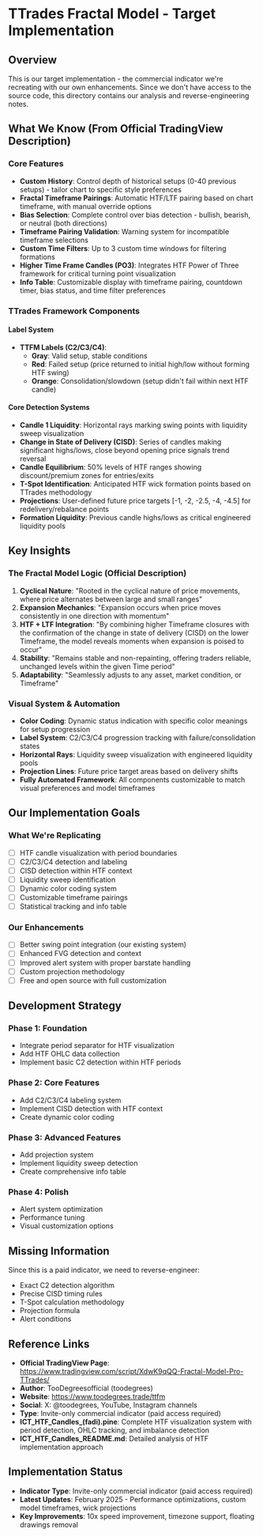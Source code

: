 # TTrades Fractal Model - Target Implementation

## Overview
This is our target implementation - the commercial indicator we're recreating with our own enhancements. Since we don't have access to the source code, this directory contains our analysis and reverse-engineering notes.

## What We Know (From Official TradingView Description)

### Core Features
- **Custom History**: Control depth of historical setups (0-40 previous setups) - tailor chart to specific style preferences
- **Fractal Timeframe Pairings**: Automatic HTF/LTF pairing based on chart timeframe, with manual override options
- **Bias Selection**: Complete control over bias detection - bullish, bearish, or neutral (both directions)
- **Timeframe Pairing Validation**: Warning system for incompatible timeframe selections
- **Custom Time Filters**: Up to 3 custom time windows for filtering formations
- **Higher Time Frame Candles (PO3)**: Integrates HTF Power of Three framework for critical turning point visualization
- **Info Table**: Customizable display with timeframe pairing, countdown timer, bias status, and time filter preferences

### TTrades Framework Components

#### Label System
- **TTFM Labels (C2/C3/C4)**: 
  - **Gray**: Valid setup, stable conditions
  - **Red**: Failed setup (price returned to initial high/low without forming HTF swing)
  - **Orange**: Consolidation/slowdown (setup didn't fail within next HTF candle)

#### Core Detection Systems
- **Candle 1 Liquidity**: Horizontal rays marking swing points with liquidity sweep visualization
- **Change in State of Delivery (CISD)**: Series of candles making significant highs/lows, close beyond opening price signals trend reversal
- **Candle Equilibrium**: 50% levels of HTF ranges showing discount/premium zones for entries/exits
- **T-Spot Identification**: Anticipated HTF wick formation points based on TTrades methodology
- **Projections**: User-defined future price targets [-1, -2, -2.5, -4, -4.5] for redelivery/rebalance points
- **Formation Liquidity**: Previous candle highs/lows as critical engineered liquidity pools

## Key Insights

### The Fractal Model Logic (Official Description)
1. **Cyclical Nature**: "Rooted in the cyclical nature of price movements, where price alternates between large and small ranges"
2. **Expansion Mechanics**: "Expansion occurs when price moves consistently in one direction with momentum"
3. **HTF + LTF Integration**: "By combining higher Timeframe closures with the confirmation of the change in state of delivery (CISD) on the lower Timeframe, the model reveals moments when expansion is poised to occur"
4. **Stability**: "Remains stable and non-repainting, offering traders reliable, unchanged levels within the given Time period"
5. **Adaptability**: "Seamlessly adjusts to any asset, market condition, or Timeframe"

### Visual System & Automation
- **Color Coding**: Dynamic status indication with specific color meanings for setup progression
- **Label System**: C2/C3/C4 progression tracking with failure/consolidation states
- **Horizontal Rays**: Liquidity sweep visualization with engineered liquidity pools
- **Projection Lines**: Future price target areas based on delivery shifts
- **Fully Automated Framework**: All components customizable to match visual preferences and model timeframes

## Our Implementation Goals

### What We're Replicating
- [ ] HTF candle visualization with period boundaries
- [ ] C2/C3/C4 detection and labeling
- [ ] CISD detection within HTF context
- [ ] Liquidity sweep identification
- [ ] Dynamic color coding system
- [ ] Customizable timeframe pairings
- [ ] Statistical tracking and info table

### Our Enhancements
- [ ] Better swing point integration (our existing system)
- [ ] Enhanced FVG detection and context
- [ ] Improved alert system with proper barstate handling
- [ ] Custom projection methodology
- [ ] Free and open source with full customization

## Development Strategy

### Phase 1: Foundation
- Integrate period separator for HTF visualization
- Add HTF OHLC data collection
- Implement basic C2 detection within HTF periods

### Phase 2: Core Features
- Add C2/C3/C4 labeling system
- Implement CISD detection with HTF context
- Create dynamic color coding

### Phase 3: Advanced Features
- Add projection system
- Implement liquidity sweep detection
- Create comprehensive info table

### Phase 4: Polish
- Alert system optimization
- Performance tuning
- Visual customization options

## Missing Information
Since this is a paid indicator, we need to reverse-engineer:
- Exact C2 detection algorithm
- Precise CISD timing rules
- T-Spot calculation methodology
- Projection formula
- Alert conditions

## Reference Links
- **Official TradingView Page**: https://www.tradingview.com/script/XdwK9qQQ-Fractal-Model-Pro-TTrades/
- **Author**: TooDegreesofficial (toodegrees) 
- **Website**: https://www.toodegrees.trade/ttfm
- **Social**: X: @toodegrees, YouTube, Instagram channels
- **Type**: Invite-only commercial indicator (paid access required)
- **ICT_HTF_Candles_(fadi).pine**: Complete HTF visualization system with period detection, OHLC tracking, and imbalance detection
- **ICT_HTF_Candles_README.md**: Detailed analysis of HTF implementation approach

## Implementation Status
- **Indicator Type**: Invite-only commercial indicator (paid access required)
- **Latest Updates**: February 2025 - Performance optimizations, custom model timeframes, wick projections
- **Key Improvements**: 10x speed improvement, timezone support, floating drawings removal
